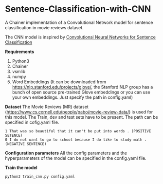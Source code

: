 # Sentence-Classification-with-CNN
A Chainer implementation of a Convolutional Network model for sentence classification in movie reviews dataset.

The CNN model is inspired by <a href=https://arxiv.org/abs/1408.5882> Convolutional Neural Networks for Sentence Classification</a>

<b>Requirements</b>
1. Python3
2. Chainer
3. vsmlib
4. numpy
5. Word Embeddings (It can be downloaded from https://nlp.stanford.edu/projects/glove/, the Stanford NLP group has a bunch of open source pre-trained Glove embeddings or you can use your own embeddings. Just specify the path in config.yaml)

<b>Dataset</b>
The Movie Reviews (MR) dataset (https://www.cs.cornell.edu/people/pabo/movie-review-data/) is used for this model.
The Train, dev and test sets have to be present. The path can be specified in cofig.yaml file.
```
1 That was so beautiful that it can't be put into words . (POSITIVE SETENCE)
0 I do not want to go to school because I do like to study math . (NEGATIVE SENTENCE)
```
<b>Configuration parameters</b>
All the config parameters and the hyperparameters of the model can be specified in the config.yaml file.

<b>Train the model</b>
```
python3 train_cnn.py config.yaml
```
